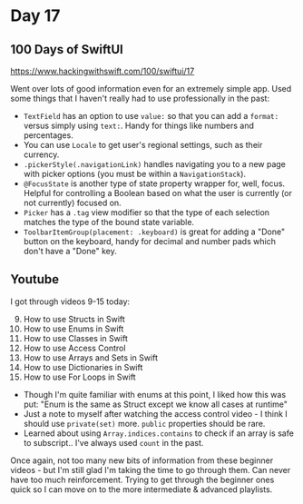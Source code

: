 # Day 17

## 100 Days of SwiftUI

https://www.hackingwithswift.com/100/swiftui/17

Went over lots of good information even for an extremely simple app. Used some things that I haven't really had to use professionally in the past:

- `TextField` has an option to use `value:` so that you can add a `format:` versus simply using `text:`. Handy for things like numbers and percentages.
- You can use `Locale` to get user's regional settings, such as their currency.
- `.pickerStyle(.navigationLink)` handles navigating you to a new page with picker options (you must be within a `NavigationStack`).
- `@FocusState` is another type of state property wrapper for, well, focus. Helpful for controlling a Boolean based on what the user is currently (or not currently) focused on.
- `Picker` has a `.tag` view modifier so that the type of each selection matches the type of the bound state variable.
- `ToolbarItemGroup(placement: .keyboard)` is great for adding a "Done" button on the keyboard, handy for decimal and number pads which don't have a "Done" key.

## Youtube

I got through videos 9-15 today:

9. How to use Structs in Swift
10. How to use Enums in Swift
11. How to use Classes in Swift
12. How to use Access Control
13. How to use Arrays and Sets in Swift
14. How to use Dictionaries in Swift
15. How to use For Loops in Swift

- Though I'm quite familiar with enums at this point, I liked how this was put: "Enum is the same as Struct except we know all cases at runtime"
- Just a note to myself after watching the access control video - I think I should use `private(set)` more. `public` properties should be rare.
- Learned about using `Array.indices.contains` to check if an array is safe to subscript.. I've always used `count` in the past.

Once again, not too many new bits of information from these beginner videos - but I'm still glad I'm taking the time to go through them. Can never have too much reinforcement. Trying to get through the beginner ones quick so I can move on to the more intermediate & advanced playlists.